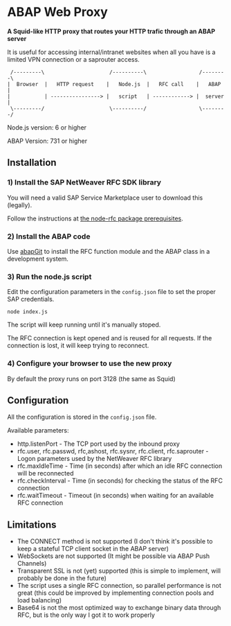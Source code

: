 # ABAP Web Proxy

<b>A Squid-like HTTP proxy that routes your HTTP trafic through an ABAP server</b>

It is useful for accessing internal/intranet websites when all you have is a limited VPN connection or a saprouter access.

```
 /---------\                     /----------\                 /--------\
|  Browser  |   HTTP request    |   Node.js  |   RFC call    |   ABAP   |
|           | ----------------> |   script   | ------------> |  server  |
 \---------/                     \----------/                 \--------/
 ```

Node.js version: 6 or higher

ABAP Version: 731 or higher

## Installation

### 1) Install the SAP NetWeaver RFC SDK library

You will need a valid SAP Service Marketplace user to download this (legally).

Follow the instructions at [the node-rfc package prerequisites](https://github.com/SAP/node-rfc#platforms--prerequisites).

### 2) Install the ABAP code

Use [abapGit](https://github.com/larshp/abapGit) to install the RFC function module and the ABAP class in a development system.

### 3) Run the node.js script

Edit the configuration parameters in the `config.json` file to set the proper SAP credentials.

```
node index.js
```

The script will keep running until it's manually stoped.

The RFC connection is kept opened and is reused for all requests. If the connection is lost, it will keep trying to reconnect.

### 4) Configure your browser to use the new proxy

By default the proxy runs on port 3128 (the same as Squid)

## Configuration

All the configuration is stored in the `config.json` file.

Available parameters:

* http.listenPort - The TCP port used by the inbound proxy
* rfc.user, rfc.passwd, rfc,ashost, rfc.sysnr, rfc.client, rfc.saprouter - Logon parameters used by the NetWeaver RFC library
* rfc.maxIdleTime - Time (in seconds) after which an idle RFC connection will be reconnected
* rfc.checkInterval - Time (in seconds) for checking the status of the RFC connection
* rfc.waitTimeout - Timeout (in seconds) when waiting for an available RFC connection

## Limitations

* The CONNECT method is not supported (I don't think it's possible to keep a stateful TCP client socket in the ABAP server)
* WebSockets are not supported (It might be possible via ABAP Push Channels)
* Transparent SSL is not (yet) supported (this is simple to implement, will probably be done in the future)
* The script uses a single RFC connection, so parallel performance is not great (this could be improved by implementing connection pools and load balancing)
* Base64 is not the most optimized way to exchange binary data through RFC, but is the only way I got it to work properly
